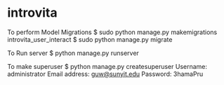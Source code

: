# introvita
To perform Model Migrations
$ sudo python manage.py makemigrations introvita_user_interact
$ sudo python manage.py migrate

To Run server
$ python manage.py runserver

To make superuser
$ python manage.py createsuperuser
Username: administrator
Email address: guw@sunyit.edu
Password: 3hamaPru